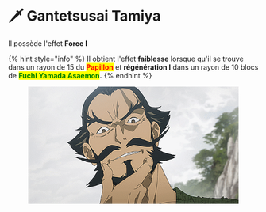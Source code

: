 # 🗡 Gantetsusai Tamiya

Il possède l'effet **Force I**

{% hint style="info" %}
Il obtient l'effet **faiblesse** lorsque qu'il se trouve dans un rayon de 15  du <mark style="color:red;">**Papillon**</mark> et **régénération I** dans un rayon de 10 blocs de <mark style="color:green;">**Fuchi Yamada Asaemon**</mark>**.**
{% endhint %}

<figure><img src="../../../.gitbook/assets/tumblr_ad0dff056171d0af3f9067b319adf8b1_2824fc77_640.gif" alt=""><figcaption></figcaption></figure>
